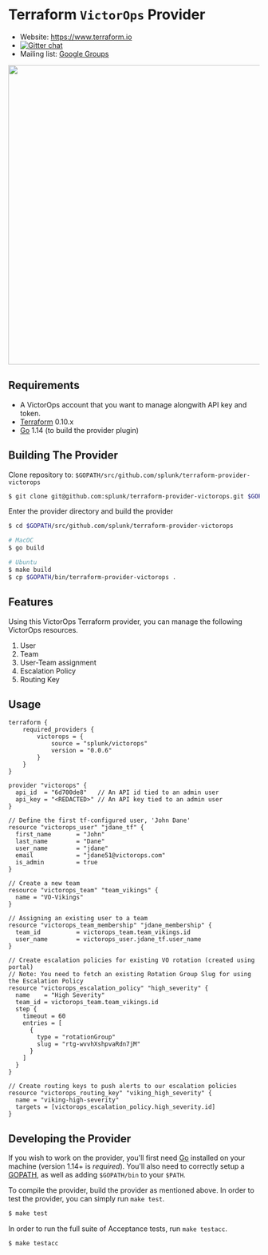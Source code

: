 Terraform `VictorOps` Provider
=========================

- Website: https://www.terraform.io
- [![Gitter chat](https://badges.gitter.im/hashicorp-terraform/Lobby.png)](https://gitter.im/hashicorp-terraform/Lobby)
- Mailing list: [Google Groups](http://groups.google.com/group/terraform-tool)

<img src="https://cdn.rawgit.com/hashicorp/terraform-website/master/content/source/assets/images/logo-hashicorp.svg" width="600px">

Requirements
------------

- A VictorOps account that you want to manage alongwith API key and token.
- [Terraform](https://www.terraform.io/downloads.html) 0.10.x
- [Go](https://golang.org/doc/install) 1.14 (to build the provider plugin)

Building The Provider
---------------------

Clone repository to: `$GOPATH/src/github.com/splunk/terraform-provider-victorops`

```sh
$ git clone git@github.com:splunk/terraform-provider-victorops.git $GOPATH/src/github.com/splunk/terraform-provider-victorops
```

Enter the provider directory and build the provider

```sh
$ cd $GOPATH/src/github.com/splunk/terraform-provider-victorops

# MacOC
$ go build

# Ubuntu
$ make build
$ cp $GOPATH/bin/terraform-provider-victorops .
```

Features
------------
Using this VictorOps Terraform provider, you can manage the following VictorOps resources.

1. User
2. Team
3. User-Team assignment
4. Escalation Policy
5. Routing Key

Usage
------------
```
terraform {
	required_providers {
		victorops = {
			source = "splunk/victorops"
			version = "0.0.6"
		}
	}
}

provider "victorops" {
  api_id  = "6d700de8"   // An API id tied to an admin user
  api_key = "<REDACTED>" // An API key tied to an admin user
}

// Define the first tf-configured user, 'John Dane'
resource "victorops_user" "jdane_tf" {
  first_name       = "John"
  last_name        = "Dane"
  user_name        = "jdane"
  email            = "jdane51@victorops.com"
  is_admin         = true
}

// Create a new team
resource "victorops_team" "team_vikings" {
  name = "VO-Vikings"
}

// Assigning an existing user to a team
resource "victorops_team_membership" "jdane_membership" {
  team_id          = victorops_team.team_vikings.id
  user_name        = victorops_user.jdane_tf.user_name
}

// Create escalation policies for existing VO rotation (created using portal)
// Note: You need to fetch an existing Rotation Group Slug for using the Escalation Policy
resource "victorops_escalation_policy" "high_severity" {
  name    = "High Severity"
  team_id = victorops_team.team_vikings.id
  step {
    timeout = 60
    entries = [
      {
        type = "rotationGroup"
        slug = "rtg-wvvhXshpvaRdn7jM"
      }
    ]
  }
}

// Create routing keys to push alerts to our escalation policies
resource "victorops_routing_key" "viking_high_severity" {
  name = "viking-high-severity"
  targets = [victorops_escalation_policy.high_severity.id]
}
```

Developing the Provider
---------------------------

If you wish to work on the provider, you'll first need [Go](http://www.golang.org) installed on your machine (version 1.14+ is *required*). You'll also need to correctly setup a [GOPATH](http://golang.org/doc/code.html#GOPATH), as well as adding `$GOPATH/bin` to your `$PATH`.

To compile the provider, build the provider as mentioned above. In order to test the provider, you can simply run `make test`.

```sh
$ make test
```

In order to run the full suite of Acceptance tests, run `make testacc`.

```sh
$ make testacc
```
